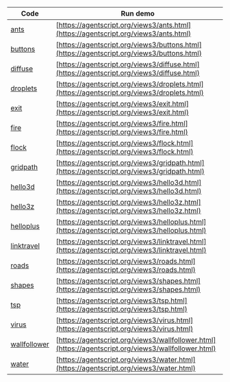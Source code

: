 Code    | Run demo
------- | ------
[ants](https://github.com/backspaces/agentscript/tree/master/views3/ants.html#L1) | [https://agentscript.org/views3/ants.html](https://agentscript.org/views3/ants.html)
[buttons](https://github.com/backspaces/agentscript/tree/master/views3/buttons.html#L1) | [https://agentscript.org/views3/buttons.html](https://agentscript.org/views3/buttons.html)
[diffuse](https://github.com/backspaces/agentscript/tree/master/views3/diffuse.html#L1) | [https://agentscript.org/views3/diffuse.html](https://agentscript.org/views3/diffuse.html)
[droplets](https://github.com/backspaces/agentscript/tree/master/views3/droplets.html#L1) | [https://agentscript.org/views3/droplets.html](https://agentscript.org/views3/droplets.html)
[exit](https://github.com/backspaces/agentscript/tree/master/views3/exit.html#L1) | [https://agentscript.org/views3/exit.html](https://agentscript.org/views3/exit.html)
[fire](https://github.com/backspaces/agentscript/tree/master/views3/fire.html#L1) | [https://agentscript.org/views3/fire.html](https://agentscript.org/views3/fire.html)
[flock](https://github.com/backspaces/agentscript/tree/master/views3/flock.html#L1) | [https://agentscript.org/views3/flock.html](https://agentscript.org/views3/flock.html)
[gridpath](https://github.com/backspaces/agentscript/tree/master/views3/gridpath.html#L1) | [https://agentscript.org/views3/gridpath.html](https://agentscript.org/views3/gridpath.html)
[hello3d](https://github.com/backspaces/agentscript/tree/master/views3/hello3d.html#L1) | [https://agentscript.org/views3/hello3d.html](https://agentscript.org/views3/hello3d.html)
[hello3z](https://github.com/backspaces/agentscript/tree/master/views3/hello3z.html#L1) | [https://agentscript.org/views3/hello3z.html](https://agentscript.org/views3/hello3z.html)
[helloplus](https://github.com/backspaces/agentscript/tree/master/views3/helloplus.html#L1) | [https://agentscript.org/views3/helloplus.html](https://agentscript.org/views3/helloplus.html)
[linktravel](https://github.com/backspaces/agentscript/tree/master/views3/linktravel.html#L1) | [https://agentscript.org/views3/linktravel.html](https://agentscript.org/views3/linktravel.html)
[roads](https://github.com/backspaces/agentscript/tree/master/views3/roads.html#L1) | [https://agentscript.org/views3/roads.html](https://agentscript.org/views3/roads.html)
[shapes](https://github.com/backspaces/agentscript/tree/master/views3/shapes.html#L1) | [https://agentscript.org/views3/shapes.html](https://agentscript.org/views3/shapes.html)
[tsp](https://github.com/backspaces/agentscript/tree/master/views3/tsp.html#L1) | [https://agentscript.org/views3/tsp.html](https://agentscript.org/views3/tsp.html)
[virus](https://github.com/backspaces/agentscript/tree/master/views3/virus.html#L1) | [https://agentscript.org/views3/virus.html](https://agentscript.org/views3/virus.html)
[wallfollower](https://github.com/backspaces/agentscript/tree/master/views3/wallfollower.html#L1) | [https://agentscript.org/views3/wallfollower.html](https://agentscript.org/views3/wallfollower.html)
[water](https://github.com/backspaces/agentscript/tree/master/views3/water.html#L1) | [https://agentscript.org/views3/water.html](https://agentscript.org/views3/water.html)
